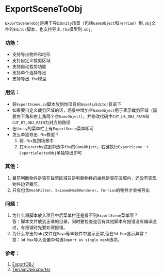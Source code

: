 ﻿
# ExportSceneToObj
`ExportSceneToObj`是用于导出`Unity`场景（包括`GameObject`和`Terrian`）到`.obj`文件的`Editor`脚本，也支持导出`.fbx`模型到`.obj`。

### 功能：
* 支持导出物件和地形
* 支持自定义裁剪区域
* 支持自动裁剪功能
* 支持单个选择导出
* 支持导出`.fbx`模型

### 用法：
* 将`ExportScene.cs`脚本放到你项目的`Assets`/`Editor`目录下
* 如果要自定义裁剪区域的话，场景中增加空`GameObject`用于表示裁剪区域（需要左下角和右上角两个空`GameObject`），并修改代码中`CUT_LB_OBJ_PATH`和`CUT_RT_OBJ_PATH`为对应的路径
* 在`Unity`的菜单栏上有`ExportScene`菜单即可
* 怎么单独导出`.fbx`模型？
    1. 将`.fbx`拖到场景中
    2. 在`Hierarchy`试图中选中`fbx`的`GameObject`，右键执行`ExportScene` --> `ExportSelectedObj`单独导出即可

### 其他：
1. 目前判断物件是否在裁剪区域只是判断物件的坐标是否在区域内，还没有实现物件边界裁剪。
2. 只有包含`MeshFilter`、`SkinnedMeshRenderer`、`Terrian`的物件才会被导出

### 问题：
1. 为什么将脚本放入项目中后菜单栏还是看不到`ExportScene`菜单项？  
   答：脚本文件放到正确的目录，同时要检查是否有其他脚本有报错没有编译通过，有报错时先要处理报错。  
2. 为什么导出的`obj`文件在`Maya`等`3D`软件中显示正常,但在`3d Max`显示异常？  
   答：`3d Max`导入设置中勾选`Import as single mesh`选项。   

### 参考：
1. [ExportOBJ](http://wiki.unity3d.com/index.php?title=ExportOBJ)
2. [TerrainObjExporter](http://wiki.unity3d.com/index.php?title=TerrainObjExporter)